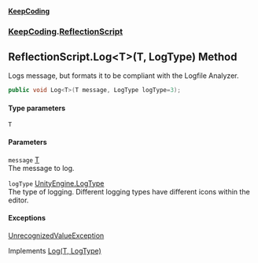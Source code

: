 #### [KeepCoding](index.md 'index')
### [KeepCoding](KeepCoding.md 'KeepCoding').[ReflectionScript](KeepCoding_ReflectionScript.md 'KeepCoding.ReflectionScript')
## ReflectionScript.Log&lt;T&gt;(T, LogType) Method
Logs message, but formats it to be compliant with the Logfile Analyzer.  
```csharp
public void Log<T>(T message, LogType logType=3);
```
#### Type parameters
<a name='KeepCoding_ReflectionScript_Log_T_(T_LogType)_T'></a>
`T`  
  
#### Parameters
<a name='KeepCoding_ReflectionScript_Log_T_(T_LogType)_message'></a>
`message` [T](KeepCoding_ReflectionScript_Log_T_(T_LogType).md#KeepCoding_ReflectionScript_Log_T_(T_LogType)_T 'KeepCoding.ReflectionScript.Log&lt;T&gt;(T, LogType).T')  
The message to log.
  
<a name='KeepCoding_ReflectionScript_Log_T_(T_LogType)_logType'></a>
`logType` [UnityEngine.LogType](https://docs.microsoft.com/en-us/dotnet/api/UnityEngine.LogType 'UnityEngine.LogType')  
The type of logging. Different logging types have different icons within the editor.
  
#### Exceptions
[UnrecognizedValueException](KeepCoding_UnrecognizedValueException.md 'KeepCoding.UnrecognizedValueException')  

Implements [Log<T>(T, LogType)](KeepCoding_ILog_Log_T_(T_LogType).md 'KeepCoding.ILog.Log&lt;T&gt;(T, LogType)')  
